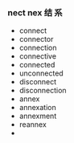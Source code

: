 ### nect  nex 结 系

- connect
- connector
- connection
- connective
- connected
- unconnected
- disconnect
- disconnection
- annex
- annexation
- annexment
- reannex
- 